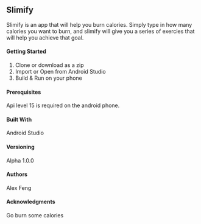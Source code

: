 ## Slimify
Slimify is an app that will help you burn calories. Simply type in how many calories you want to burn, and slimify will give you a series of exercies that will help you achieve that goal. 

#### Getting Started
1. Clone or download as a zip
2. Import or Open from Android Studio
3. Build & Run on your phone

#### Prerequisites
Api level 15 is required on the android phone. 

#### Built With
Android Studio

#### Versioning
Alpha 1.0.0

#### Authors
Alex Feng

#### Acknowledgments
Go burn some calories
